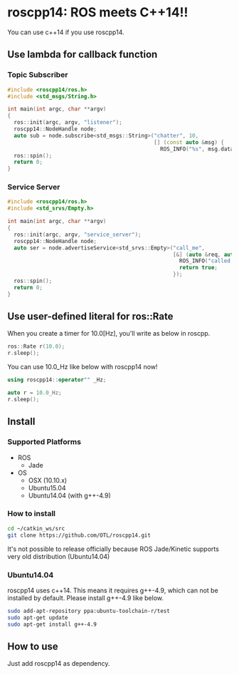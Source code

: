# roscpp14: ROS meets C++14!!

You can use c++14 if you use roscpp14.

## Use lambda for callback function

### Topic Subscriber

```c++
#include <roscpp14/ros.h>
#include <std_msgs/String.h>

int main(int argc, char **argv)
{
  ros::init(argc, argv, "listener");
  roscpp14::NodeHandle node;
  auto sub = node.subscribe<std_msgs::String>("chatter", 10,
                                              [] (const auto &msg) {
                                                ROS_INFO("%s", msg.data.c_str()); });
  ros::spin();
  return 0;
}
```

### Service Server

```c++
#include <roscpp14/ros.h>
#include <std_srvs/Empty.h>

int main(int argc, char **argv) 
{
  ros::init(argc, argv, "service_server");
  roscpp14::NodeHandle node;
  auto ser = node.advertiseService<std_srvs::Empty>("call_me",
                                                    [&] (auto &req, auto &res) {
                                                      ROS_INFO("called!");
                                                      return true;
                                                    });
  ros::spin();
  return 0;
}
```

## Use user-defined literal for ros::Rate

When you create a timer for 10.0[Hz], you'll write as below in roscpp.

```c++
ros::Rate r(10.0);
r.sleep();
```

You can use 10.0_Hz like below with roscpp14 now!

```c++
using roscpp14::operator"" _Hz;

auto r = 10.0_Hz;
r.sleep();
```

## Install

### Supported Platforms

* ROS
  * Jade
* OS
  * OSX (10.10.x)
  * Ubuntu15.04
  * Ubuntu14.04 (with g++-4.9)

### How to install

```bash
cd ~/catkin_ws/src
git clone https://github.com/OTL/roscpp14.git
```

It's not possible to release officially because ROS Jade/Kinetic supports very old
distribution (Ubuntu14.04)

### Ubuntu14.04
roscpp14 uses c++14. This means it requires g++-4.9, which can not be installed by default.
Please install g++-4.9 like below.

```bash
sudo add-apt-repository ppa:ubuntu-toolchain-r/test
sudo apt-get update
sudo apt-get install g++-4.9
```

## How to use

Just add roscpp14 as dependency.
